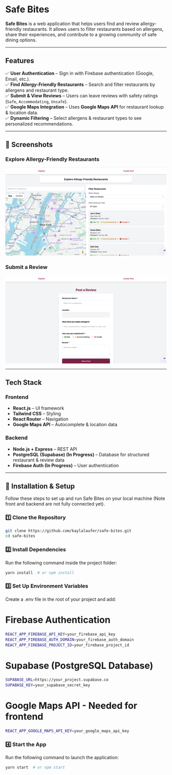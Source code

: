 # Safe Bites

**Safe Bites** is a web application that helps users find and review allergy-friendly restaurants. It allows users to filter restaurants based on allergens, share their experiences, and contribute to a growing community of safe dining options.

---

## Features

✅ **User Authentication** – Sign in with Firebase authentication (Google, Email, etc.).  
✅ **Find Allergy-Friendly Restaurants** – Search and filter restaurants by allergens and restaurant type.  
✅ **Submit & View Reviews** – Users can leave reviews with safety ratings (`Safe`, `Accommodating`, `Unsafe`).  
✅ **Google Maps Integration** – Uses **Google Maps API** for restaurant lookup & location data.  
✅ **Dynamic Filtering** – Select allergens & restaurant types to see personalized recommendations.  

---

## 📸 Screenshots

### Explore Allergy-Friendly Restaurants
![Explore Page](./assets/Explore.png)

### Submit a Review
![Review Page](./assets/Create_Post.png)

---

## Tech Stack

### **Frontend**
- **React.js** – UI framework  
- **Tailwind CSS** – Styling  
- **React Router** – Navigation  
- **Google Maps API** – Autocomplete & location data  

### **Backend**
- **Node.js + Express** – REST API  
- **PostgreSQL (Supabase) (In Progress)** – Database for structured restaurant & review data  
- **Firebase Auth (In Progress)** – User authentication  

---

## 🚀 Installation & Setup

Follow these steps to set up and run Safe Bites on your local machine (Note front and backend are not fully connected yet).

### **1️⃣ Clone the Repository**
```sh
git clone https://github.com/kaylalaufer/safe-bites.git
cd safe-bites
```
### **2️⃣ Install Dependencies**
Run the following command inside the project folder:
```sh
yarn install  # or npm install
```

### **3️⃣ Set Up Environment Variables**
Create a .env file in the root of your project and add:

# Firebase Authentication
```sh
REACT_APP_FIREBASE_API_KEY=your_firebase_api_key
REACT_APP_FIREBASE_AUTH_DOMAIN=your_firebase_auth_domain
REACT_APP_FIREBASE_PROJECT_ID=your_firebase_project_id
```
# Supabase (PostgreSQL Database)
```sh
SUPABASE_URL=https://your_project.supabase.co
SUPABASE_KEY=your_supabase_secret_key
```

# Google Maps API - Needed for frontend
```sh
REACT_APP_GOOGLE_MAPS_API_KEY=your_google_maps_api_key
```

### **4️⃣ Start the App**
Run the following command to launch the application:
```sh
yarn start  # or npm start
```